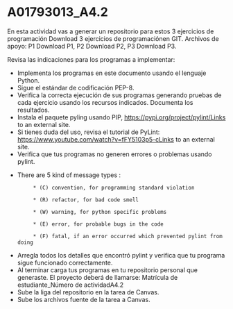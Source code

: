 # A01793013_A4.2

En esta actividad vas a generar un repositorio para estos 3 ejercicios de programación Download 3 ejercicios de programaciónen GIT. Archivos de apoyo: P1 Download P1, P2 Download P2, P3 Download P3.

Revisa las indicaciones para los programas a implementar:

* Implementa los programas en este documento usando el lenguaje Python.
* Sigue el estándar de codificación PEP-8.
* Verifica la correcta ejecución de sus programas generando pruebas de cada ejercicio usando los recursos indicados. Documenta los resultados.
* Instala el paquete pyling usando PIP, https://pypi.org/project/pylint/Links to an external site.
* Si tienes duda del uso, revisa el tutorial de PyLint: https://www.youtube.com/watch?v=fFY5103p5-cLinks to an external site.
* Verifica que tus programas no generen errores o problemas usando pylint.
- There are 5 kind of message types :

           * (C) convention, for programming standard violation

           * (R) refactor, for bad code smell

           * (W) warning, for python specific problems

           * (E) error, for probable bugs in the code

           * (F) fatal, if an error occurred which prevented pylint from doing

* Arregla todos los detalles que encontró pylint y verifica que tu programa sigue funcionado correctamente.
* Al terminar carga tus programas en tu repositorio personal que generaste. El proyecto deberá de llamarse: Matrícula de estudiante_Número de actividadA4.2
* Sube la liga del repositorio en la tarea de Canvas. 
* Sube los archivos fuente de la tarea a Canvas.
